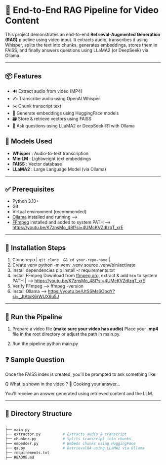 # 🎯 End-to-End RAG Pipeline for Video Content

This project demonstrates an end-to-end **Retrieval-Augmented Generation (RAG)** pipeline using video input.
It extracts audio, transcribes it using Whisper, splits the text into chunks, generates embeddings, stores them in FAISS, and finally answers questions using LLaMA2 (or DeepSeek) via Ollama.

---

## 📦 Features

- 🔊 Extract audio from video (MP4)
- ✍️ Transcribe audio using OpenAI Whisper
- ✂️ Chunk transcript text
- 🧠 Generate embeddings using HuggingFace models
- 🗃️ Store & retrieve vectors using FAISS
- 💬 Ask questions using LLaMA2 or DeepSeek-R1 with Ollama

## 🧠 Models Used

- **Whisper** : Audio-to-text transcription
- **MiniLM**  : Lightweight text embeddings
- **FAISS**   : Vector database
- **LLaMA2**  : Large Language Model (via Ollama)

---

## ✅ Prerequisites

- Python 3.10+
- Git
- Virtual environment (recommended)
- [Ollama](https://ollama.com/) installed and running --> 
- [FFmpeg](https://ffmpeg.org/download.html) installed and added to system PATH --> https://youtu.be/K7znsMo_48I?si=4UMcKVZdIzqT_xrE
---


## 🔧 Installation Steps

  1. Clone repo | `git clone  && cd your-repo-name` |
  2. Create venv
     python -m venv .venv
     source .venv/bin/activate
  3. Install dependencies
     pip install -r requirements.txt
  4. Install FFmpeg 
     Download from [ffmpeg.org](https://ffmpeg.org/download.html), extract & add `bin` to system PATH | --> https://youtu.be/K7znsMo_48I?si=4UMcKVZdIzqT_xrE
  5. Verify FFmpeg --> ffmpeg -version
  6. Install Ollama --> https://youtu.be/UtSSMs6ObqY?si=_JtAtxK6rWUX6u5J


---

## 🚀 Run the Pipeline

1. Prepare a video file **(make sure your video has audio)**
Place your **.mp4** file in the root directory or adjust the path in main.py.

2. Run the pipeline
python main.py

## ❓ Sample Question
Once the FAISS index is created, you'll be prompted to ask something like:

Q What is shown in the video ?
🍳 Cooking your answer...

You'll receive an answer generated using retrieved content and the LLM.

---

## 📁 Directory Structure

```bash
.
├── main.py
├── extractor.py          # Extracts audio & transcript
├── chunker.py            # Splits transcript into chunks
├── embedder.py           # Embeds chunks using HuggingFace
├── qa.py                 # RetrievalQA using LLaMA2 via Ollama
├── requirements.txt
├── README.md

